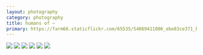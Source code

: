 ```yaml
---
layout: photography
category: photography
title: humans of —
primary: https://farm66.staticflickr.com/65535/54069411006_ebe83ce371_b.jpg
---
```


<div class="gallery">
  <div class="row">
    <div class="column">
      <img src="https://farm66.staticflickr.com/65535/54069411006_ebe83ce371_b.jpg">
      <img src="https://farm66.staticflickr.com/65535/54064641374_bb9645184b_b.jpg">
      <img src="https://farm66.staticflickr.com/65535/54064573138_38c3fbc9fd_b.jpg">
      <img src="https://farm66.staticflickr.com/65535/54089023599_2b702a6fdd_b.jpg">
      <img src="https://farm66.staticflickr.com/65535/54088694921_58d32f24f8_b.jpg">
      <img src="https://farm66.staticflickr.com/65535/54069420411_9586766e20_b.jpg">
    </div>
  </div>
</div>
